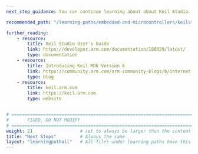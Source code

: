 ```yaml
---
next_step_guidance: You can continue learning about about Keil Studio.

recommended_path: "/learning-paths/embedded-and-microcontrollers/keilstudiocloud/"

further_reading:
    - resource:
        title: Keil Studio User's Guide
        link: https://developer.arm.com/documentation/108029/latest/
        type: documentation
    - resource:
        title: Introducing Keil MDK Version 6
        link: https://community.arm.com/arm-community-blogs/b/internet-of-things-blog/posts/keil-mdk-version-6
        type: blog
    - resource:
        title: keil.arm.com 
        link: https://keil.arm.com
        type: website


# ================================================================================
#       FIXED, DO NOT MODIFY
# ================================================================================
weight: 21                  # set to always be larger than the content in this path, and one more than 'review'
title: "Next Steps"         # Always the same
layout: "learningpathall"   # All files under learning paths have this same wrapper
---
```

